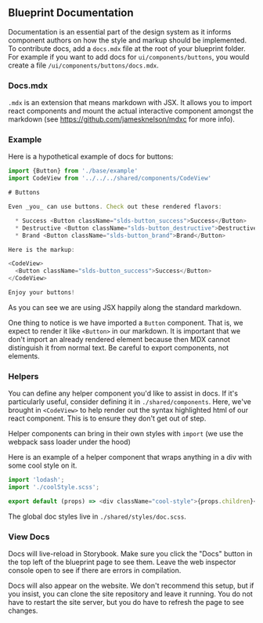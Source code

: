 ## Blueprint Documentation

Documentation is an essential part of the design system as it informs component authors on how the style and markup should be implemented. To contribute docs, add a `docs.mdx` file at the root of your blueprint folder. For example if you want to add docs for `ui/components/buttons`, you would create a file `/ui/components/buttons/docs.mdx`.

### Docs.mdx

`.mdx` is an extension that means markdown with JSX. It allows you to import react components and mount the actual interactive component amongst the markdown (see https://github.com/jamesknelson/mdxc for more info).

### Example

Here is a hypothetical example of docs for buttons:

```js
import {Button} from './base/example'
import CodeView from '../../../shared/components/CodeView'

# Buttons

Even _you_ can use buttons. Check out these rendered flavors:

  * Success <Button className="slds-button_success">Success</Button>
  * Destructive <Button className="slds-button_destructive">Destructive</Button>
  * Brand <Button className="slds-button_brand">Brand</Button>

Here is the markup:

<CodeView>
  <Button className="slds-button_success">Success</Button>
</CodeView>

Enjoy your buttons!
```

As you can see we are using JSX happily along the standard markdown.

One thing to notice is we have imported a `Button` component. That is, we expect to render it like `<Button>` in our markdown. It is important that we don't import an already rendered element because then MDX cannot distinguish it from normal text. Be careful to export components, not elements.

### Helpers

You can define any helper component you'd like to assist in docs. If it's particularly useful, consider defining it in `./shared/components`. Here, we've brought in `<CodeView>` to help render out the syntax highlighted html of our react component. This is to ensure they don't get out of step.

Helper components can bring in their own styles with `import` (we use the webpack sass loader under the hood)

Here is an example of a helper component that wraps anything in a div with some cool style on it.

```js
import 'lodash';
import './coolStyle.scss';

export default (props) => <div className="cool-style">{props.children}</div>
```

The global doc styles live in `./shared/styles/doc.scss`.

### View Docs

Docs will live-reload in Storybook. Make sure you click the "Docs" button in the top left of the blueprint page to see them. Leave the web inspector console open to see if there are errors in compilation.

Docs will also appear on the website. We don't recommend this setup, but if you insist, you can clone the site repository and leave it running. You do not have to restart the site server, but you do have to refresh the page to see changes.
